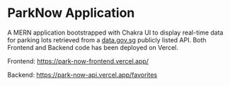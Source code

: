 # ParkNow Application

A MERN application bootstrapped with Chakra UI to display real-time data for parking lots retrieved from a [data.gov.sg](https://data.gov.sg/) publicly listed API. Both Frontend and Backend code has been deployed on Vercel.

Frontend: https://park-now-frontend.vercel.app/

Backend: https://park-now-api.vercel.app/favorites
